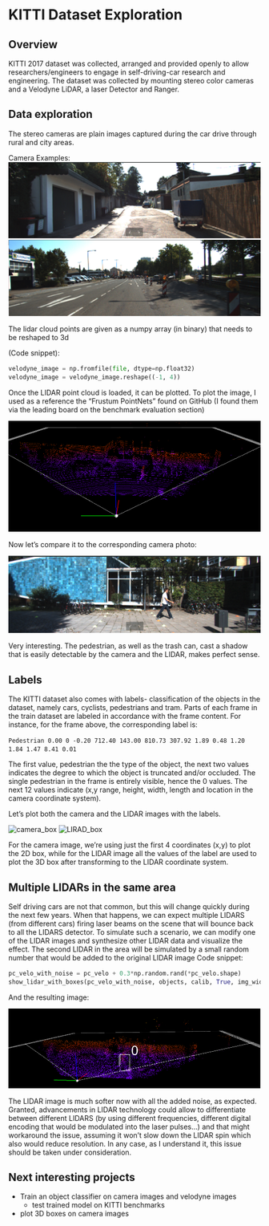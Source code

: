 # KITTI Dataset Exploration

## Overview
KITTI 2017 dataset was collected, arranged and provided openly to allow researchers/engineers to engage in self-driving-car research and engineering.
The dataset was collected by mounting stereo color cameras and a Velodyne LiDAR, a laser Detector and Ranger. 



## Data exploration
The stereo cameras are plain images captured during the car drive through rural and city areas.

Camera Examples:
![example_1](images/example_image_1.png)
![example_image_2](images/example_image_2.png)


The lidar cloud points are given as a numpy array (in binary) that needs to be reshaped to 3d

(Code snippet):

``` python
velodyne_image = np.fromfile(file, dtype=np.float32)
velodyne_image = velodyne_image.reshape((-1, 4))
```

Once the LIDAR point cloud is loaded, it can be plotted. To plot the image, I used as a reference the “Frustum PointNets” found on GitHub (I found them via the leading board on the benchmark evaluation section)

![LIDAR_no_box](images/LIDAR_no_box.png)

Now let’s compare it to the corresponding camera photo:

![camera_no_box](images/camera_no_box.png)

Very interesting. The pedestrian, as well as the trash can,  cast a shadow that is easily detectable by the camera and the LIDAR, makes perfect sense. 


## Labels

The KITTI dataset also comes with labels- classification of the objects in the dataset, namely cars, cyclists, pedestrians and tram. Parts of each frame in the train dataset are labeled in accordance with the frame content. For instance, for the frame above, the corresponding label is:

  ```Pedestrian 0.00 0 -0.20 712.40 143.00 810.73 307.92 1.89 0.48 1.20 1.84 1.47 8.41 0.01```
  
The first value, pedestrian the the type of the object, the next two values indicates the degree to which the object is  truncated and/or occluded. The single pedestrian in the frame is entirely visible, hence the 0 values.
The next 12 values indicate (x,y range, height, width, length and location in the camera coordinate system). 

Let’s plot both the camera and the LIDAR images with the labels. 

![camera_box](images/camera_box.png)
![LIRAD_box](images/LIRAD_box.png)

For the camera image, we’re using just the first 4 coordinates (x,y) to plot the 2D box, while for the LIDAR image all the values of the label are used to plot the 3D box after transforming to the LIDAR coordinate system. 


## Multiple LIDARs in the same area
Self driving cars are not that common, but this will change quickly during the next few years. When that happens, we can expect multiple LIDARS (from different cars) firing laser beams on the scene that will bounce back to all the LIDARS detector. To simulate such a scenario, we can modify one of the LIDAR images and synthesize other LIDAR data and visualize the effect.
The second LIDAR in the area will be simulated by a small random number that would be added to the original LIDAR image
Code snippet:

```python
pc_velo_with_noise = pc_velo + 0.3*np.random.rand(*pc_velo.shape)
show_lidar_with_boxes(pc_velo_with_noise, objects, calib, True, img_width, img_height)
```

And the resulting image:

![LIDAR_with_noise](images/LIDAR_with_noise.png)


The LIDAR image is much softer now with all the added noise, as expected. Granted, advancements in LIDAR technology could allow to differentiate between different LIDARS (by using different frequencies, different digital encoding that would be modulated into the laser pulses…) and that might workaround the issue, assuming it won’t slow down the LIDAR spin which also would reduce resolution. In any case, as I understand it, this issue should be taken under consideration. 


## Next interesting projects
* Train an object classifier on camera images and velodyne images
   * test trained model on KITTI benchmarks
* plot 3D boxes on camera images
